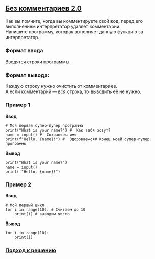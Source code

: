 ## [Без комментариев 2.0](../../../solutions/3.5/35_c.py)

Как вы помните, когда вы комментируете свой код, перед его выполнением интерпретатор удаляет комментарии.\
Напишите программу, которая выполняет данную функцию за интерпретатор.

### Формат ввода

Вводятся строки программы.

### Формат вывода:

Каждую строку нужно очистить от комментариев.\
А если комментарий — вся строка, то выводить её не нужно.

### Пример 1

__Ввод__
```plaintext
# Моя первая супер-пупер программа
print("What is your name?") #  Как тебя зовут?
name = input() #  Сохраняем имя
print(f"Hello, {name}!") #  Здороваемся# Конец моей супер-пупер программы
```

__Вывод__
```plaintext
print("What is your name?")
name = input()
print(f"Hello, {name}!")
```

### Пример 2

__Ввод__
```plaintext
# Мой первый цикл
for i in range(10): # Считаем до 10
    print(i) # выводим число
```

__Вывод__
```plaintext
for i in range(10):
    print(i)
```

### [Подход к решению](../3.1/problem_31_i_ru.md)